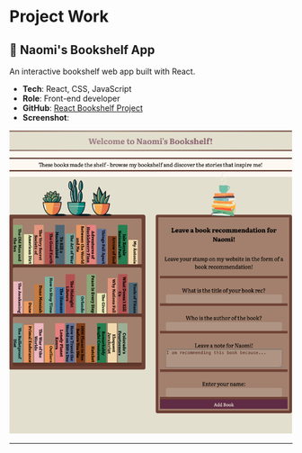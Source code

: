 
# Project Work

## 🧠 Naomi's Bookshelf App
An interactive bookshelf web app built with React.

- **Tech**: React, CSS, JavaScript
- **Role**: Front-end developer
- **GitHub**: [React Bookshelf Project](https://github.com/nbharvey/Naomi-Harvey-Unit-1-Final-Project)
- **Screenshot**:

![Flashcards Screenshot](assets/images/react-bookshelf.png)

---

